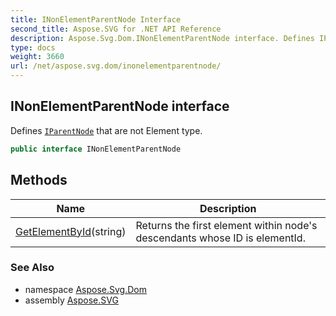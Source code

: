 ```yaml
---
title: INonElementParentNode Interface
second_title: Aspose.SVG for .NET API Reference
description: Aspose.Svg.Dom.INonElementParentNode interface. Defines IParentNode that are not Element type
type: docs
weight: 3660
url: /net/aspose.svg.dom/inonelementparentnode/
---
```

## INonElementParentNode interface

Defines [`IParentNode`](../iparentnode/) that are not Element type.

```csharp
public interface INonElementParentNode
```

## Methods

| Name | Description |
| --- | --- |
| [GetElementById](../../aspose.svg.dom/inonelementparentnode/getelementbyid/)(string) | Returns the first element within node's descendants whose ID is elementId. |

### See Also

* namespace [Aspose.Svg.Dom](../../aspose.svg.dom/)
* assembly [Aspose.SVG](../../)
